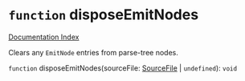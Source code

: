 # `function` disposeEmitNodes

[Documentation Index](../README.md)

Clears any `EmitNode` entries from parse-tree nodes.

`function` disposeEmitNodes(sourceFile: [SourceFile](../private.interface.SourceFile/README.md) | `undefined`): `void`